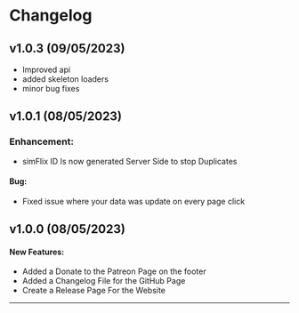 # Changelog

## v1.0.3 (09/05/2023)

- Improved api
- added skeleton loaders
- minor bug fixes

## v1.0.1 (08/05/2023)

### Enhancement:
- simFlix ID Is now generated Server Side to stop Duplicates

#### Bug:
- Fixed issue where your data was update on every page click

## v1.0.0 (08/05/2023)

#### New Features:
- Added a Donate to the Patreon Page on the footer
- Added a Changelog File for the GitHub Page
- Create a Release Page For the Website

---
